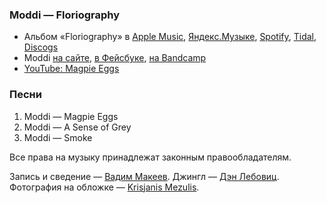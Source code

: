 ### Moddi — Floriography

- Альбом «Floriography» в
  [Apple Music](https://music.apple.com/album/571979081),
  [Яндекс.Музыке](https://music.yandex.ru/album/5032824),
  [Spotify](https://open.spotify.com/album/5dk1GQsMyNY6CCXsljuMeE),
  [Tidal](https://tidal.com/browse/album/84358061),
  [Discogs](https://www.discogs.com/master/271548)
- Moddi
  [на cайте](http://www.moddi.no/),
  [в Фейсбуке](https://www.facebook.com/moddimusikk/),
  [на Bandcamp](https://moddi.bandcamp.com/)
- [YouTube: Magpie Eggs](https://youtu.be/myHzPth0r90)

### Песни

1. Moddi — Magpie Eggs
2. Moddi — A Sense of Grey
3. Moddi — Smoke

Все права на музыку принадлежат законным правообладателям.

Запись и сведение — [Вадим Макеев](https://twitter.com/pepelsbey).
Джингл — [Дэн Лебовиц](https://www.youtube.com/channel/UC38A5qHrlc_Zgua7vL4b96w).
Фотография на обложке — [Krisjanis Mezulis](https://unsplash.com/photos/zSRqJsMcrAc).
